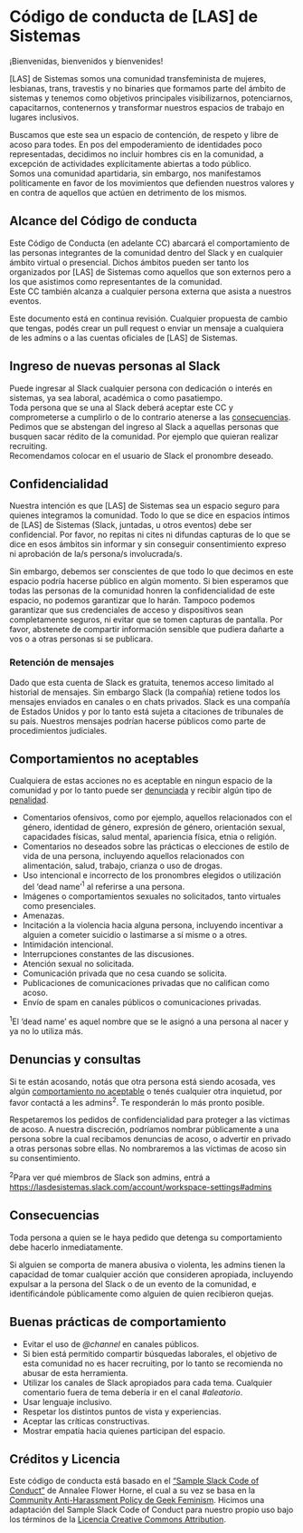 # Código de conducta de \[LAS\] de Sistemas

¡Bienvenidas, bienvenidos y bienvenides!

\[LAS\] de Sistemas somos una comunidad transfeminista de mujeres, lesbianas, trans, travestis y no binaries que formamos parte del ámbito de sistemas y tenemos como objetivos principales visibilizarnos, potenciarnos, capacitarnos, contenernos y transformar nuestros espacios de trabajo en lugares inclusivos.

Buscamos que este sea un espacio de contención, de respeto y libre de acoso para todes. En pos del empoderamiento de identidades poco representadas, decidimos no incluir hombres cis en la comunidad, a excepción de actividades explícitamente abiertas a todo público.<br>
Somos una comunidad apartidaria, sin embargo, nos manifestamos políticamente en favor de los movimientos que defienden nuestros valores y en contra de aquellos que actúen en detrimento de los mismos.

## Alcance del Código de conducta

Este Código de Conducta (en adelante CC) abarcará el comportamiento de las personas integrantes de la comunidad dentro del Slack y en cualquier ámbito virtual o presencial. Dichos ámbitos pueden ser tanto los organizados por \[LAS\] de Sistemas como aquellos que son externos pero a los que asistimos como representantes de la comunidad.<br>
Este CC también alcanza a cualquier persona externa que asista a nuestros eventos.

Este documento está en continua revisión. Cualquier propuesta de cambio que tengas, podés crear un pull request o enviar un mensaje a cualquiera de les admins o a las cuentas oficiales de \[LAS\] de Sistemas.

## Ingreso de nuevas personas al Slack

Puede ingresar al Slack cualquier persona con dedicación o interés en sistemas, ya sea laboral, académica o como pasatiempo.<br>
Toda persona que se una al Slack deberá aceptar este CC y comprometerse a cumplirlo o de lo contrario atenerse a las [consecuencias](#consecuencias).<br>
Pedimos que se abstengan del ingreso al Slack a aquellas personas que busquen sacar rédito de la comunidad. Por ejemplo que quieran realizar recruiting.<br>
Recomendamos colocar en el usuario de Slack el pronombre deseado.

## Confidencialidad

Nuestra intención es que \[LAS\] de Sistemas sea un espacio seguro para quienes integramos la comunidad. Todo lo que se dice en espacios íntimos de \[LAS\] de Sistemas (Slack, juntadas, u otros eventos) debe ser confidencial. Por favor, no repitas ni cites ni difundas capturas de lo que se dice en esos ámbitos sin informar y sin conseguir consentimiento expreso ni aprobación de la/s persona/s involucrada/s.

Sin embargo, debemos ser conscientes de que todo lo que decimos en este espacio podría hacerse público en algún momento. Si bien esperamos que todas las personas de la comunidad honren la confidencialidad de este espacio, no podemos garantizar que lo harán. Tampoco podemos garantizar que sus credenciales de acceso y dispositivos sean completamente seguros, ni evitar que se tomen capturas de pantalla. Por favor, abstenete de compartir información sensible que pudiera dañarte a vos o a otras personas si se publicara.

### Retención de mensajes

Dado que esta cuenta de Slack es gratuita, tenemos acceso limitado al historial de mensajes. Sin embargo Slack (la compañía) retiene todos los mensajes enviados en canales o en chats privados. Slack es una compañía de Estados Unidos y por lo tanto está sujeta a citaciones de tribunales de su país. Nuestros mensajes podrían hacerse públicos como parte de procedimientos judiciales.

## Comportamientos no aceptables

Cualquiera de estas acciones no es aceptable en ningun espacio de la comunidad y por lo tanto puede ser [denunciada](#denuncias-y-consultas) y recibir algún tipo de [penalidad](#consecuencias).

* Comentarios ofensivos, como por ejemplo, aquellos relacionados con el género, identidad de género, expresión de género, orientación sexual, capacidades físicas, salud mental, apariencia física, etnia o religión.
* Comentarios no deseados sobre las prácticas o elecciones de estilo de vida de una persona, incluyendo aquellos relacionados con alimentación, salud, trabajo, crianza o uso de drogas.
* Uso intencional e incorrecto de los pronombres elegidos o utilización del ‘dead name’<sup>1</sup> al referirse a una persona.
* Imágenes o comportamientos sexuales no solicitados, tanto virtuales como presenciales.
* Amenazas.
* Incitación a la violencia hacia alguna persona, incluyendo incentivar a alguien a cometer suicidio o lastimarse a sí misme o a otres.
* Intimidación intencional.
* Interrupciones constantes de las discusiones.
* Atención sexual no solicitada.
* Comunicación privada que no cesa cuando se solicita.
* Publicaciones de comunicaciones privadas que no califican como acoso.
* Envío de spam en canales públicos o comunicaciones privadas.

<sup>1</sup>El ‘dead name’ es aquel nombre que se le asignó a una persona al nacer y ya no lo utiliza más.

## Denuncias y consultas

Si te están acosando, notás que otra persona está siendo acosada, ves algún [comportamiento no aceptable](#comportamientos-no-aceptables) o tenés cualquier otra inquietud, por favor contactá a les admins<sup>2</sup>. Te responderán lo más pronto posible.

Respetaremos los pedidos de confidencialidad para proteger a las víctimas de acoso. A nuestra discreción, podríamos nombrar públicamente a una persona sobre la cual recibamos denuncias de acoso, o advertir en privado a otras personas sobre ellas. No nombraremos a las víctimas de acoso sin su consentimiento.

<sup>2</sup>Para ver qué miembros de Slack son admins, entrá a https://lasdesistemas.slack.com/account/workspace-settings#admins

## Consecuencias

Toda persona a quien se le haya pedido que detenga su comportamiento debe hacerlo inmediatamente.

Si alguien se comporta de manera abusiva o violenta, les admins tienen la capacidad de tomar cualquier acción que consideren apropiada, incluyendo expulsar a la persona del Slack o de un evento de la comunidad, e identificándole públicamente como alguien de quien recibieron quejas.

## Buenas prácticas de comportamiento

* Evitar el uso de _@channel_ en canales públicos.
* Si bien está permitido compartir búsquedas laborales, el objetivo de esta comunidad no es hacer recruiting, por lo tanto se recomienda no abusar de esta herramienta.
* Utilizar los canales de Slack apropiados para cada tema. Cualquier comentario fuera de tema debería ir en el canal _#aleatorio_.
* Usar lenguaje inclusivo.
* Respetar los distintos puntos de vista y experiencias.
* Aceptar las críticas constructivas.
* Mostrar empatía hacia quienes participan del espacio.

## Créditos y Licencia

Este código de conducta está basado en el [“Sample Slack Code of Conduct”](https://gist.github.com/annalee/2cddeff11357c3a8a613583ebca4dc17) de Annalee Flower Horne, el cual a su vez se basa en la [Community Anti-Harassment Policy de Geek Feminism](http://geekfeminism.wikia.com/wiki/Community_anti-harassment/Policy).
Hicimos una adaptación del Sample Slack Code of Conduct para nuestro propio uso bajo los términos de la [Licencia Creative Commons Attribution](https://creativecommons.org/licenses/by/4.0/).
